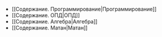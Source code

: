 - [[Содержание. Программирование|Программирование]]
- [[Содержание. ОПД|ОПД]]
- [[Содержание. Алгебра|Алгебра]]
- [[Содержание. Матан|Матан]]
